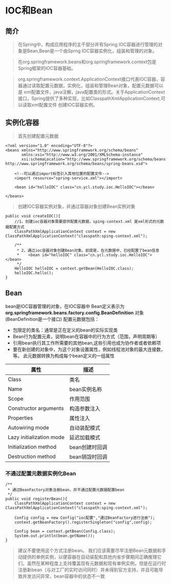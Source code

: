 # IOC和Bean
## 简介
>在Spring中，构成应用程序的主干部分并有Spring IOC容器进行管理的对象是Bean,Bean是一个由Sprng IOC容器实例化，组装和管理的对象。

>在org.springframework.beans和org.springframework.context包是Spring框架的IOC容器基础。

>org.springframework.context.ApplicationContext接口代表IOC容器，容器通过读取配置元数据，实例化，组装和管理Bean对象，配置元数据可以
是 xml配置文件，java注解，java配置类的形式。关于ApplicationContext接口，Spring提供了多种实现，比如ClasspathXmlApplicationContext,可以读取xml配置文件
创建IOC容器实例。

## 实例化容器
 >首先创建配置元数据
 
    <?xml version="1.0" encoding="UTF-8"?>
    <beans xmlns="http://www.springframework.org/schema/beans"
           xmlns:xsi="http://www.w3.org/2001/XMLSchema-instance"
           xsi:schemaLocation="http://www.springframework.org/schema/beans http://www.springframework.org/schema/beans/spring-beans.xsd">
    
        <!--可以通过import标签引入其他位置的配置文件-->
        <import resource="spring-service.xml"></import>
    
        <bean id="helloIOC" class="cn.ycl.study.ioc.HelloIOC"></bean>
    
    </beans>
    
>创建IOC容器实例对象，并通过容器对象创建Bean实例对象

    public void createIOC(){
        //1，创建ioc容器对象需要提供配置元数据，sping-context.xml 是xml形式的元数据配置方式
        ClassPathXmlApplicationContext context = new ClassPathXmlApplicationContext("classpath:sping-context.xml");
    
        /**
         * 2，通过ioc容器对象创建Bean对象。前提是，在元数据中，已经配置了bean信息
         *    <bean id="helloIOC" class="cn.ycl.study.ioc.HelloIOC"></bean>
         */
        HelloIOC helloIOC = context.getBean(HelloIOC.class);
        helloIOC.hello();
    }
    
## Bean
bean是IOC容器管理的对象，在IOC容器中 Bean定义表示为 **org.springframework.beans.factory.config.BeanDefinition** 对象(BeanDefinition是一个接口)
配置元数据包括：
* 包限定的类名：通常是正在定义的bean的实际实现类
* Bean行为配置元素，说明bean在容器中的行为方式（范围，声明周期等）
* 引用bean执行其工作所需要的其他bean,这些引用也成为协作者或者依赖项
* 要在新创建的对象中，为这个对象设置属性，例如线程池对象的最大连接数，等。
此元数据转换为构成每个bean定义的一组属性

| 属性 | 描述 | 
| ----- | ---- |
| Class | 类名 | 
| Name | bean实例名称 | 
| Scope | 作用范围 | 
| Constructor arguments | 构造参数注入 | 
| Properties | 属性注入 | 
| Autowiring mode | 自动装配模式 | 
| Lazy initialization mode | 延迟加载模式 | 
| Initialization method | bean创建时回调 | 
| Destruction method | bean销毁时回调 | 

### 不通过配置元数据实例化Bean
    /**
     * 通过BeanFactory对象注册bean，并不通过配置元数据配置bean
     */
    public void registerBean(){
        ClassPathXmlApplicationContext context = new ClassPathXmlApplicationContext("classpath:sping-context.xml");

        Config config = new Config("ioc配置","通过BeanFactory进行注册");
        context.getBeanFactory().registerSingleton("config",config);

        Config bean = context.getBean(Config.class);
        System.out.println(bean.getName());
    }
    
> 建议不要使用这个方式注册bean。
我们应该需要尽早注册Bean元数据和手动提供的单例实例，以便容器在自动装配和其他内省步骤期间正确推理它们。虽然在某种程度上支持覆盖现有元数据和现有单例实例，但是在运行时注册新bean（与对工厂的实时访问同时）并未得到官方支持，并且可能导致并发访问异常，bean容器中的状态不一致
    